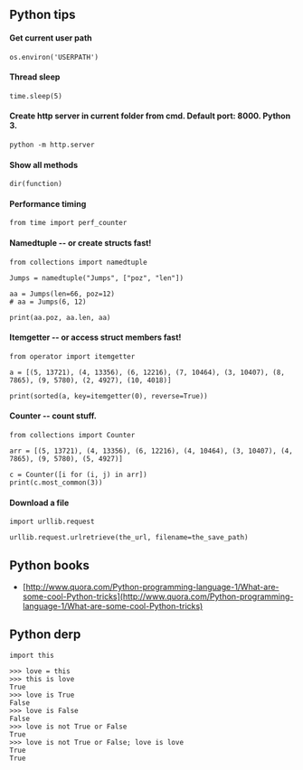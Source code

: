 ## Python tips

#### Get current user path

```os.environ('USERPATH')```



#### Thread sleep

```time.sleep(5)```



#### Create http server in current folder from cmd. Default port: 8000. Python 3.

```python -m http.server ```



#### Show all methods

```dir(function)```


#### Performance timing

```from time import perf_counter```


#### Namedtuple -- or create structs fast!

```
from collections import namedtuple

Jumps = namedtuple("Jumps", ["poz", "len"])

aa = Jumps(len=66, poz=12)
# aa = Jumps(6, 12)

print(aa.poz, aa.len, aa)
```


#### Itemgetter -- or access struct members fast!

```
from operator import itemgetter

a = [(5, 13721), (4, 13356), (6, 12216), (7, 10464), (3, 10407), (8, 7865), (9, 5780), (2, 4927), (10, 4018)]

print(sorted(a, key=itemgetter(0), reverse=True))
```


#### Counter -- count stuff.

```
from collections import Counter

arr = [(5, 13721), (4, 13356), (6, 12216), (4, 10464), (3, 10407), (4, 7865), (9, 5780), (5, 4927)]

c = Counter([i for (i, j) in arr])
print(c.most_common(3))
```


#### Download a file

```
import urllib.request

urllib.request.urlretrieve(the_url, filename=the_save_path)
```


## Python books

- [http://www.quora.com/Python-programming-language-1/What-are-some-cool-Python-tricks](http://www.quora.com/Python-programming-language-1/What-are-some-cool-Python-tricks)


## Python derp

```import this```

```
>>> love = this
>>> this is love
True
>>> love is True
False
>>> love is False
False
>>> love is not True or False
True
>>> love is not True or False; love is love
True
True
```
